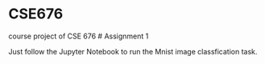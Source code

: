 # CSE676
course project of CSE 676 # Assignment 1

Just follow the Jupyter Notebook to run the Mnist image classfication task.

